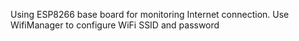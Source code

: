 Using ESP8266 base board for monitoring Internet connection. Use WifiManager to configure WiFi SSID and password
